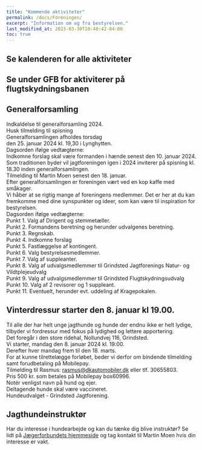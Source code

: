 ```yaml
---
title: "Kommende aktiviteter"
permalink: /docs/Foreningen/
excerpt: "Information om og fra bestyrelsen."
last_modified_at: 2023-03-30T10:40:42-04:00
toc: true
---
```

## Se kalenderen for alle aktiviteter

## Se under GFB for aktiviterer på flugtskydningsbanen

## Generalforsamling
Indkaldelse til generalforsamling 2024.  
Husk tilmelding til spisning  
Generalforsamlingen afholdes torsdag   
den 25. januar 2024 kl. 19,30 i Lynghytten.  
Dagsorden ifølge vedtægterne:  
Indkomne forslag skal være formanden i hænde senest den 10. januar 2024.    
Som traditionen byder vil jagtforeningen igen i 2024 inviterer på spisning kl. 18.30 inden generalforsamlingen.     
Tilmelding til Martin Moen senest den 18. januar.  
Efter generalforsamlingen er foreningen vært ved en kop kaffe med småkager.  
Vi håber at se rigtig mange af foreningens medlemmer. Det er her at du kan fremkomme med dine synspunkter og ideer, som kan være til inspiration for bestyrelsen.  
Dagsorden ifølge vedtægterne:  
Punkt 1. Valg af Dirigent og stemmetæller.  
Punkt 2. Formandens beretning og herunder udvalgenes beretning.  
Punkt 3. Regnskab.  
Punkt 4. Indkomne forslag  
Punkt 5. Fastlæggelse af kontingent.  
Punkt 6. Valg bestyrelsesmedlemmer.  
Punkt 7. Valg af suppleanter.  
Punkt 8. Valg af udvalgsmedlemmer til Grindsted Jagtforenings Natur- og Vildtplejeudvalg  
Punkt 9. Valg af udvalgsmedlemmer til Grindsted Flugtskydningsudvalg   
Punkt 10. Valg af 2 revisorer og 1 suppleant.  
Punkt 11. Eventuelt, herunder evt. uddeling af Kragepokalen.   

## Vinterdressur starter den 8. januar kl 19.00. 

Til alle der har helt unge jagthunde og hunde der endnu ikke er helt lydige,
tilbyder vi fordressur med fokus på lydighed og lettere apportering.   
Det foregår i den store ridehal, Nollundvej 116, Grindsted.  
Vi starter, mandag den 8. januar 2024 kl. 19:00.  
Derefter hver mandag frem til den 18. marts.   
For at kunne tilrettelægge forløbet, beder vi derfor om
bindende tilmelding samt forudbetaling på Mobilepay.   
Tilmelding til Rasmus: 
rasmus@dkautomobiler.dk eller tlf. 30655803.  
Pris 500 kr. som betales på Mobilepay box60996.   
Notér venligst navn på hund og ejer.    
Deltagende hunde skal være vaccineret.    
Hundeudvalget - Grindsted Jagtforening.  
## Jagthundeinstruktør
Har du interesse i hundearbejde og kan du tænke dig blive instruktør?
Se lidt på [Jægerforbundets hjemmeside](https://www.jaegerforbundet.dk/det-sker-i-dj/instruktor-uddannelserne/jagthundeinstruktor/) og tag kontakt til Martin Moen hvis din interesse er vakt.

